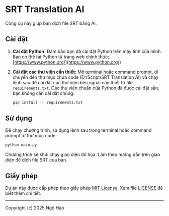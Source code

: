 # SRT Translation AI

Công cụ này giúp bạn dịch file SRT bằng AI.

## Cài đặt

1.  **Cài đặt Python:** Đảm bảo bạn đã cài đặt Python trên máy tính của mình. Bạn có thể tải Python từ trang web chính thức: [https://www.python.org/](https://www.python.org/)
2.  **Cài đặt các thư viện cần thiết:** Mở terminal hoặc command prompt, di chuyển đến thư mục chứa code (D:/Script/SRT Translation AI) và chạy lệnh sau để cài đặt các thư viện bên ngoài cần thiết từ file `requirements.txt`. Các thư viện chuẩn của Python đã được cài đặt sẵn, bạn không cần cài đặt chúng:

    ```bash
    pip install -r requirements.txt
    ```

## Sử dụng

Để chạy chương trình, sử dụng lệnh sau trong terminal hoặc command prompt từ thư mục code:

```bash
python main.py
```

Chương trình sẽ khởi chạy giao diện đồ họa. Làm theo hướng dẫn trên giao diện để dịch file SRT của bạn.

## Giấy phép

Dự án này được cấp phép theo giấy phép [MIT License](LICENSE). Xem file [LICENSE](LICENSE) để biết thêm chi tiết.

---

Copyright (c) 2025 Ngô Hạo
